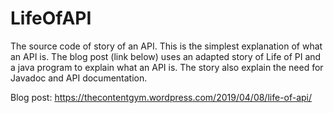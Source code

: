 # LifeOfAPI
The source code of story of an API. This is the simplest explanation of what an API is. The blog post (link below) uses an adapted story of Life of PI and a java program to explain what an API is. The story also explain the need for Javadoc and API documentation.    

Blog post: https://thecontentgym.wordpress.com/2019/04/08/life-of-api/
